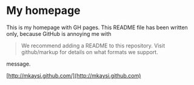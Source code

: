 # My homepage

This is my homepage with GH pages. This README file has been written only, because GitHub is annoying me with

> We recommend adding a README to this repository. Visit github/markup for details on what formats we support. 

message.

[http://mkaysi.github.com/](http://mkaysi.github.com)
